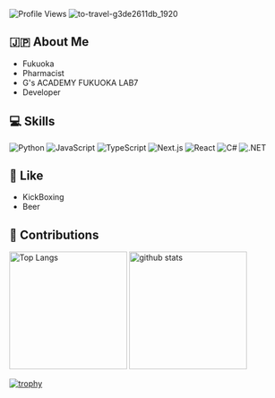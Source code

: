 ![Profile Views](https://komarev.com/ghpvc/?username=yutabee&color=blue)
![to-travel-g3de2611db_1920](https://user-images.githubusercontent.com/96982045/232775881-7b6f69ea-9914-42a2-91b3-6b6a7398cbb2.jpg)

## 🇯🇵 About Me
 * Fukuoka
 * Pharmacist
 * G's ACADEMY FUKUOKA LAB7
 * Developer
## 💻 Skills
 ![Python](https://img.shields.io/badge/-Python-3776AB?style=flat-square&logo=python&logoColor=ffffff)
 ![JavaScript](https://img.shields.io/badge/-JavaScript-F7DF1E?style=flat-square&logo=javascript&logoColor=000000)
 ![TypeScript](https://img.shields.io/badge/-TypeScript-3178C6?style=flat-square&logo=typescript&logoColor=ffffff)
 ![Next.js](https://img.shields.io/badge/-Next.js-000000?style=flat-square&logo=next.js&logoColor=ffffff)
 ![React](https://img.shields.io/badge/-React-61DAFB?style=flat-square&logo=react&logoColor=000000)
 ![C#](https://img.shields.io/badge/-C%23-239120?style=flat-square&logo=c-sharp&logoColor=ffffff)
 ![.NET](https://img.shields.io/badge/-.NET-512BD4?style=flat-square&logo=.net&logoColor=ffffff)

## 🍺 Like
* KickBoxing
* Beer

## 💎 Contributions
<p align="left"> 
  <img alt="Top Langs" height="210px" src="https://github-readme-stats.vercel.app/api/top-langs/?username=yutabee&layout=compact&count_private=true&show_icons=true&theme=onedark&langs_count=10" />
  <img alt="github stats" height="210px" src="https://github-readme-stats.vercel.app/api?username=yutabee&count_private=true&show_icons=true&show_icons=true&theme=onedark" />
</p>

[![trophy](https://github-profile-trophy.vercel.app/?username=yutabee&theme=onedark&column=7
)](https://github.com/yutabee/github-profile-trophy)


<!--
**yutabee/yutabee** is a ✨ _special_ ✨ repository because its `README.md` (this file) appears on your GitHub profile.

Here are some ideas to get you started:

- 🔭 I’m currently working on ...
- 🌱 I’m currently learning ...
- 👯 I’m looking to collaborate on ...
- 🤔 I’m looking for help with ...
- 💬 Ask me about ...
- 📫 How to reach me: ...
- 😄 Pronouns: ...
- ⚡ Fun fact: ...
-->
